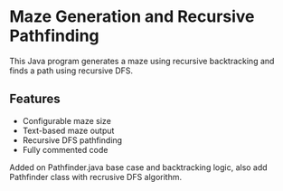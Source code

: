 # Maze Generation and Recursive Pathfinding
This Java program generates a maze using recursive backtracking and finds a path using recursive DFS.


## Features
- Configurable maze size
- Text-based maze output
- Recursive DFS pathfinding
- Fully commented code



Added on Pathfinder.java base case and backtracking logic, also add Pathfinder class with recrusive DFS algorithm.